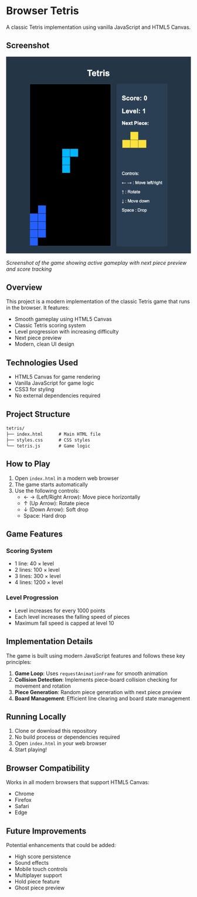 # Browser Tetris

A classic Tetris implementation using vanilla JavaScript and HTML5 Canvas.

## Screenshot

![Tetris Gameplay](assets/tetris-gameplay.png)

*Screenshot of the game showing active gameplay with next piece preview and score tracking*

## Overview

This project is a modern implementation of the classic Tetris game that runs in the browser. It features:

- Smooth gameplay using HTML5 Canvas
- Classic Tetris scoring system
- Level progression with increasing difficulty
- Next piece preview
- Modern, clean UI design

## Technologies Used

- HTML5 Canvas for game rendering
- Vanilla JavaScript for game logic
- CSS3 for styling
- No external dependencies required

## Project Structure

```
tetris/
├── index.html      # Main HTML file
├── styles.css      # CSS styles
└── tetris.js       # Game logic
```

## How to Play

1. Open `index.html` in a modern web browser
2. The game starts automatically
3. Use the following controls:
   - ← → (Left/Right Arrow): Move piece horizontally
   - ↑ (Up Arrow): Rotate piece
   - ↓ (Down Arrow): Soft drop
   - Space: Hard drop

## Game Features

### Scoring System
- 1 line: 40 × level
- 2 lines: 100 × level
- 3 lines: 300 × level
- 4 lines: 1200 × level

### Level Progression
- Level increases for every 1000 points
- Each level increases the falling speed of pieces
- Maximum fall speed is capped at level 10

## Implementation Details

The game is built using modern JavaScript features and follows these key principles:

1. **Game Loop**: Uses `requestAnimationFrame` for smooth animation
2. **Collision Detection**: Implements piece-board collision checking for movement and rotation
3. **Piece Generation**: Random piece generation with next piece preview
4. **Board Management**: Efficient line clearing and board state management

## Running Locally

1. Clone or download this repository
2. No build process or dependencies required
3. Open `index.html` in your web browser
4. Start playing!

## Browser Compatibility

Works in all modern browsers that support HTML5 Canvas:
- Chrome
- Firefox
- Safari
- Edge

## Future Improvements

Potential enhancements that could be added:
- High score persistence
- Sound effects
- Mobile touch controls
- Multiplayer support
- Hold piece feature
- Ghost piece preview 